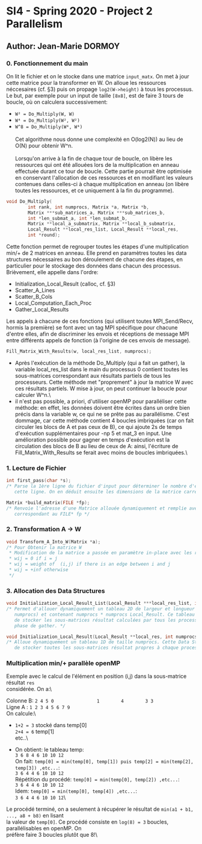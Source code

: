 # SI4 - Spring 2020 - Project 2 Parallelism
## Author:	Jean-Marie DORMOY

### 0. Fonctionnement du main

On lit le fichier et on le stocke dans une matrice ```input_matx```. On met à jour cette 
matrice pour la transformer en W. On alloue les ressources néccesaires (cf. §3) puis on 
propage ```log2(W->height)``` à tous les processus. Le but, par exemple pour un input de 
taille ```[8x8]```, est de faire 3 tours de boucle, où on calculera successivement:
- ```W² = Do_Multiply(W, W)```
- ```W⁴ = Do_Multiply(W², W²)```
- ```W^8 = Do_Multiply(W⁴, W⁴)```\
\
Cet algorithme nous donne une complexité en O(log2(N)) au lieu de O(N) pour obtenir W^n.\
\
Lorsqu'on arrive à la fin de chaque tour de boucle, on libère les ressources qui ont été allouées
lors de la multiplication en anneau effectuée durant ce tour de boucle. Cette partie pourrait être
optimisée en conservant l'allocation de ces ressources et en modifiant les valeurs contenues
dans celles-ci à chaque multiplication en anneau (on libère toutes les ressources, et ce uniquement à la fin du programme).

```c
void Do_Multiply(
		int rank, int numprocs, Matrix *a, Matrix *b,
		Matrix ***sub_matrices_a, Matrix ***sub_matrices_b,
		int *len_submat_a, int *len_submat_b,
		Matrix **local_a_submatrix, Matrix **local_b_submatrix,
		Local_Result **local_res_list, Local_Result **local_res,
		int *round);
```
Cette fonction permet de regrouper toutes les étapes d'une multiplication min/+ de 2 matrices en
anneau. Elle prend en paramètres toutes les data structures nécessaires au bon déroulement de chacune
des étapes, en particulier pour le stockage des données dans chacun des processus. Brièvement, elle 
appelle dans l'ordre:

- Initialization_Local_Result (calloc, cf. §3)
- Scatter_A_Lines
- Scatter_B_Cols
- Local_Computation_Each_Proc
- Gather_Local_Results

Les appels à chacune de ces fonctions (qui utilisent toutes MPI_Send/Recv, hormis la première) se font avec un tag MPI spécifique pour chacune d'entre elles, afin de discriminer les envois et réceptions
de message MPI entre différents appels de fonction (à l'origine de ces envois de message).

```c
Fill_Matrix_With_Results(w, local_res_list, numprocs);
```
- Après l'exécution de la méthode Do_Multiply (qui a fait un gather), la variable local_res_list dans le 
main du processus 0 contient toutes les sous-matrices correspondant aux résultats partiels de tous les 
processeurs. Cette méthode met "proprement" à jour la matrice W avec ces résultats partiels. W mise à jour, on peut continuer la boucle pour calculer W^n.\
- il n'est pas possible, a priori, d'utiliser openMP pour paralléliser cette méthode: en effet, les 
données doivent être écrites dans un ordre bien précis dans la variable w, ce qui ne se prête pas au 
parallélisme. C'est dommage, car cette méthode contient 4 boucles imbriquées (car on fait circuler les 
blocs de A et pas ceux de B), ce qui ajoute 2s de temps d'exécution supplémentaires pour -np 5 et mat_3 
en input. Une amélioration possible pour gagner en temps d'exécution est la circulation des blocs de B 
au lieu de ceux de A: ainsi, l'écriture de Fill_Matrix_With_Results se ferait avec moins de boucles imbriquées.\
### 1. Lecture de Fichier
```c
int first_pass(char *s);
/* Parse la 1ère ligne du fichier d'input pour déterminer le nombre d'éléments contenus dans
   cette ligne. On en déduit ensuite les dimensions de la matrice carrée passée en input. */

Matrix *build_matrix(FILE *fp);
/* Renvoie l'adresse d'une Matrice allouée dynamiquement et remplie avec le contenu du fichier
   correspondant au FILE* fp */

```
### 2. Transformation A -> W
```c
void Transform_A_Into_W(Matrix *a);
/* Pour Obtenir la matrice W
 * Modification de la matrice a passée en paramètre in-place avec les règles suivantes: 
 * wij = 0 if i = j
 * wij = weight of  (i,j) if there is an edge between i and j
 * wij = +inf otherwise
 */
```
### 3. Allocation des Data Structures
```c
void Initialization_Local_Result_List(Local_Result ***local_res_list, int numprocs);
/* Permet d'allouer dynamiquement un tableau 2D de largeur et longueur égales (valant
   numprocs) et contenant numprocs * numprocs Local_Result. Ce tableau 2D permettra
   de stocker les sous-matrices résultat calculées par tous les processeurs lors de la
   phase de gather. */

void Initialization_Local_Result(Local_Result **local_res, int numprocs);
/* Alloue dynamiquement un tableau 1D de taille numprocs. Cette Data Structure permet
   de stocker toutes les sous-matrices résultat propres à chaque processus. */
```
### Multiplication min/+ parallèle openMP

Exemple avec le calcul de l'élément en position (i,j) dans la sous-matrice résultat ```res```\
considérée. On a:\

Colonne B:	```2
			4
			5
			0				
			1		
			4		
			3
			3```\
Ligne A : ```1 2 3 4 5 6 7 9```\
On calcule:\
- ```1+2 = 3```	stocké dans temp[0]\
		   ```2+4 = 6```		        temp[1]\
		   etc..\

- On obtient: le tableau temp:\
```3 6 8 4 6 10 10 12```\
On fait: ```temp[0] = min(temp[0], temp[1]) puis temp[2] = min(temp[2], temp[3]) ,etc...```:\
```3 6 4 4 6 10 10 12```\
Répétition du procédé: ```temp[0] = min(temp[0], temp[2]) ,etc...```:\
```3 6 4 4 6 10 10 12```\
Idem: ```temp[0] = min(temp[0], temp[4]) ,etc...```:\
```3 6 4 4 6 10 10 12```\

Le procédé terminé, on a seulement à récupérer le résultat de ```min(a1 + b1, ..., a8 + b8)``` en lisant \
la valeur de ```temp[0]```. Ce procédé consiste en ```log(8) = 3``` boucles, parallélisables en openMP. On\
préfère faire 3 boucles plutôt que 8!\

